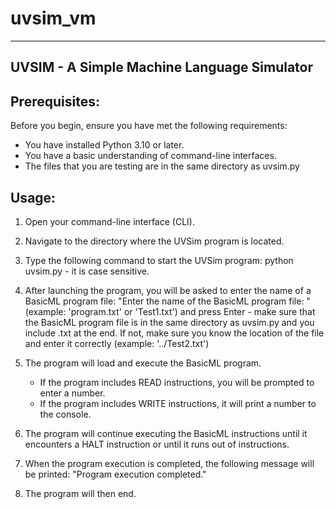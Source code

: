 # uvsim_vm
---------------------------------------
UVSIM - A Simple Machine Language Simulator
---------------------------------------

Prerequisites:
----------------
Before you begin, ensure you have met the following requirements:
- You have installed Python 3.10 or later.
- You have a basic understanding of command-line interfaces.
- The files that you are testing are in the same directory as uvsim.py

Usage:
------
1. Open your command-line interface (CLI).

2. Navigate to the directory where the UVSim program is located.

3. Type the following command to start the UVSim program:
    python uvsim.py - it is case sensitive.

4. After launching the program, you will be asked to enter the name of a BasicML program file:
    "Enter the name of the BasicML program file: " (example: 'program.txt' or 'Test1.txt') and press Enter - make sure that the BasicML program file is in the same directory as uvsim.py and you include .txt at the end. If not, make sure you know the location of the file and enter it correctly (example: '../Test2.txt')

5. The program will load and execute the BasicML program. 
    - If the program includes READ instructions, you will be prompted to enter a number. 
    - If the program includes WRITE instructions, it will print a number to the console.

6. The program will continue executing the BasicML instructions until it encounters a HALT instruction or until it runs out of instructions.

7. When the program execution is completed, the following message will be printed:
    "Program execution completed."

8. The program will then end.

